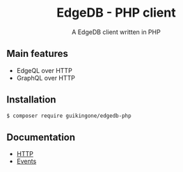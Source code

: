 <h1 align="center">EdgeDB - PHP client</h1>

<p align="center">A EdgeDB client written in PHP</p>

## Main features

- EdgeQL over HTTP
- GraphQL over HTTP

## Installation

```bash
$ composer require guikingone/edgedb-php
```

## Documentation

- [HTTP](doc/http.md)
- [Events](doc/events.md)
